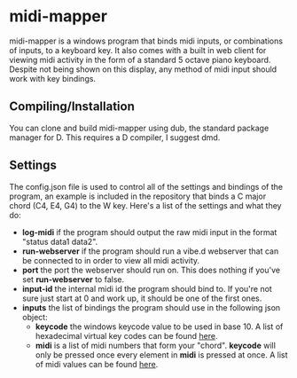 # midi-mapper
midi-mapper is a windows program that binds midi inputs, or combinations of inputs, to a keyboard key. It also comes with a built in web client for viewing midi activity in the form of a standard 5 octave piano keyboard. Despite not being shown on this display, any method of midi input should work with key bindings.

## Compiling/Installation
You can clone and build midi-mapper using dub, the standard package manager for D. This requires a D compiler, I suggest dmd.

## Settings
The config.json file is used to control all of the settings and bindings of the program, an example is included in the repository that binds a C major chord (C4, E4, G4) to the W key. Here's a list of the settings and what they do:
* **log-midi** if the program should output the raw midi input in the format "status data1 data2".
* **run-webserver** if the program should run a vibe.d webserver that can be connected to in order to view all midi activity.
* **port** the port the webserver should run on. This does nothing if you've set **run-webserver** to false.
* **input-id** the internal midi id the program should bind to. If you're not sure just start at 0 and work up, it should be one of the first ones.
* **inputs** the list of bindings the program should use in the following json object:
	* **keycode** the windows keycode value to be used in base 10. A list of hexadecimal virtual key codes can be found [here](https://docs.microsoft.com/en-us/windows/desktop/inputdev/virtual-key-codes).
	* **midi** is a list of midi numbers that form your "chord". **keycode** will only be pressed once every element in **midi** is pressed at once. A list of midi values can be found [here](https://newt.phys.unsw.edu.au/jw/notes.html).